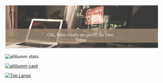 ![Bem vindos ao meu perfil!](https://github.com/alliliumm/Alessandra-Teles/blob/main/header1.png)

![alliliumm stats](https://github-readme-stats.vercel.app/api?username=alliliumm&show_icons=true&theme=dracula)

[![alliliumm card](https://github-readme-stats.vercel.app/api/pin/?username=alliliumm&repo=Adminio-APP&theme=dracula)](https://github.com/alliliumm/Adminio-APP)

[![Top Langs](https://github-readme-stats.vercel.app/api/top-langs/?username=alliliumm&theme=dracula)](https://github.com/anuraghazra/github-readme-stats)